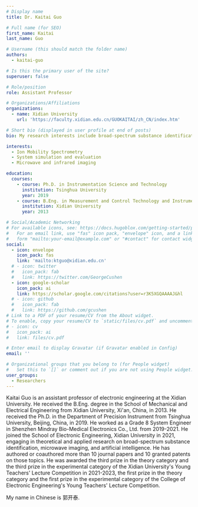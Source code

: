 ```yaml
---
# Display name
title: Dr. Kaitai Guo

# Full name (for SEO)
first_name: Kaitai
last_name: Guo

# Username (this should match the folder name)
authors:
  - kaitai-guo

# Is this the primary user of the site?
superuser: false

# Role/position
role: Assistant Professor

# Organizations/Affiliations
organizations:
  - name: Xidian University
    url: 'https://faculty.xidian.edu.cn/GUOKAITAI/zh_CN/index.htm'

# Short bio (displayed in user profile at end of posts)
bio: My research interests include broad-spectrum substance identification, microwave and infrared imaging, and system simulation and evaluation.

interests:
  - Ion Mobility Spectrometry
  - System simulation and evaluation
  - Microwave and infrared imaging

education:
  courses:
    - course: Ph.D. in Instrumentation Science and Technology
      institution: Tsinghua University
      year: 2019
    - course: B.Eng. in Measurement and Control Technology and Instrumentation
      institution: Xidian University
      year: 2013

# Social/Academic Networking
# For available icons, see: https://docs.hugoblox.com/getting-started/page-builder/#icons
#   For an email link, use "fas" icon pack, "envelope" icon, and a link in the
#   form "mailto:your-email@example.com" or "#contact" for contact widget.
social:
  - icon: envelope
    icon_pack: fas
    link: 'mailto:ktguo@xidian.edu.cn'
  # - icon: twitter
  #   icon_pack: fab
  #   link: https://twitter.com/GeorgeCushen
  - icon: google-scholar
    icon_pack: ai
    link: https://scholar.google.com/citations?user=r3K5XGQAAAAJ&hl
  # - icon: github
  #   icon_pack: fab
  #   link: https://github.com/gcushen
# Link to a PDF of your resume/CV from the About widget.
# To enable, copy your resume/CV to `static/files/cv.pdf` and uncomment the lines below.
# - icon: cv
#   icon_pack: ai
#   link: files/cv.pdf

# Enter email to display Gravatar (if Gravatar enabled in Config)
email: ''

# Organizational groups that you belong to (for People widget)
#   Set this to `[]` or comment out if you are not using People widget.
user_groups:
  - Researchers
---
```


Kaitai Guo is an assistant professor of electronic engineering at the Xidian University. He received the B.Eng. degree in the School of Mechanical and Electrical Engineering from Xidian University, Xi'an, China, in 2013. He received the Ph.D. in the Department of Precision Instrument from Tsinghua University, Beijing, China, in 2019. He worked as a Grade 8 System Engineer in Shenzhen Mindray Bio-Medical Electronics Co., Ltd. from 2019-2021. He joined the School of Electronic Engineering, Xidian University in 2021, engaging in theoretical and applied research on broad-spectrum substance identification, microwave imaging, and artificial intelligence. He has authored or coauthored more than 10 journal papers and 10 granted patents on those topics. He was awarded the third prize in the theory category and the third prize in the experimental category of the Xidian University's Young Teachers' Lecture Competition in 2021-2023, the first prize in the theory category and the first prize in the experimental category of the College of Electronic Engineering's Young Teachers' Lecture Competition.

My name in Chinese is 郭开泰.
